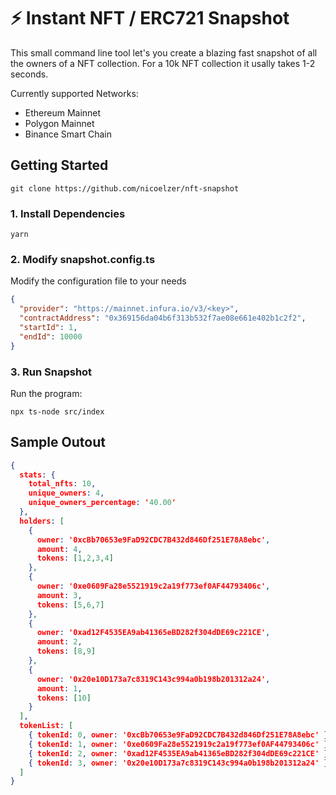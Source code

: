 
# ⚡ Instant NFT / ERC721 Snapshot

This small command line tool let's you create a blazing fast snapshot of all the owners of a NFT collection. For a 10k NFT collection it usally takes 1-2 seconds.

Currently supported Networks:
 - Ethereum Mainnet
 - Polygon Mainnet 
 - Binance Smart Chain

## Getting Started

```
git clone https://github.com/nicoelzer/nft-snapshot
```

### 1. Install Dependencies

```
yarn
```

### 2. Modify snapshot.config.ts

Modify the configuration file to your needs
```json
{
  "provider": "https://mainnet.infura.io/v3/<key>",
  "contractAddress": "0x369156da04b6f313b532f7ae08e661e402b1c2f2",
  "startId": 1,
  "endId": 10000
}
```



### 3. Run Snapshot

Run the program:

```
npx ts-node src/index
```

## Sample Outout

```json
{
  stats: {
    total_nfts: 10,
    unique_owners: 4,
    unique_owners_percentage: '40.00'
  },
  holders: [
    {
      owner: '0xcBb70653e9FaD92CDC7B432d846Df251E78A8ebc',
      amount: 4,
      tokens: [1,2,3,4]
    },
    {
      owner: '0xe0609Fa28e5521919c2a19f773ef0AF44793406c',
      amount: 3,
      tokens: [5,6,7]
    },
    {
      owner: '0xad12F4535EA9ab41365eBD282f304dDE69c221CE',
      amount: 2,
      tokens: [8,9]
    },
    {
      owner: '0x20e10D173a7c8319C143c994a0b198b201312a24',
      amount: 1,
      tokens: [10]
    }
  ],
  tokenList: [
    { tokenId: 0, owner: '0xcBb70653e9FaD92CDC7B432d846Df251E78A8ebc' },
    { tokenId: 1, owner: '0xe0609Fa28e5521919c2a19f773ef0AF44793406c' },
    { tokenId: 2, owner: '0xad12F4535EA9ab41365eBD282f304dDE69c221CE' },
    { tokenId: 3, owner: '0x20e10D173a7c8319C143c994a0b198b201312a24' }
  ]
}
```